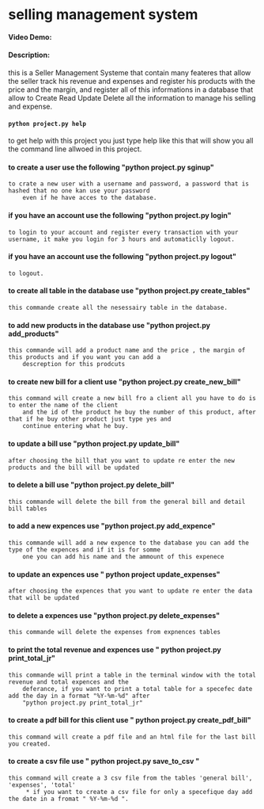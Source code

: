 # selling management system
#### Video Demo:  <URL HERE>
#### Description:

this is a Seller Management Systeme that contain many feateres that allow the seller track his revenue and expenses 
and register his products with the price and the margin, and register all of this informations in a database that 
allow to Create Read Update Delete all the information to manage his selling and expense.

#### `python project.py help`
to get help with this project you just type help like this that will show you all the command line allwoed in this project.

#### to create a user use the following "python project.py sginup"
    to crate a new user with a username and password, a password that is hashed that no one kan use your password
        even if he have acces to the database.

#### if you have an account use the following "python project.py login"
    to login to your account and register every transaction with your username, it make you login for 3 hours and automaticlly logout.

#### if you have an account use the following "python project.py logout"
    to logout.

#### to create all table in the database use "python project.py create_tables"
    this commande create all the nesessairy table in the database.

#### to add new products in the database use "python project.py add_products"
    this commande will add a product name and the price , the margin of this products and if you want you can add a
        descreption for this prodcuts 

#### to create new bill for a client use "python project.py create_new_bill"
    this command will create a new bill fro a client all you have to do is to enter the name of the client 
        and the id of the product he buy the number of this product, after that if he buy other product just type yes and
        continue entering what he buy.

#### to update a bill use "python project.py update_bill"
    after choosing the bill that you want to update re enter the new products and the bill will be updated 
    
#### to delete a bill use "python project.py delete_bill"
    this commande will delete the bill from the general bill and detail bill tables

#### to add a new expences use "python project.py add_expence"
    this commande will add a new expence to the database you can add the type of the expences and if it is for somme
        one you can add his name and the ammount of this expenece

#### to update an expences use " python project update_expenses"
    after choosing the expences that you want to update re enter the data that will be updated 
    
#### to delete a expences use "python project.py delete_expenses"
    this commande will delete the expenses from expnences tables

#### to print the total revenue and expences use " python project.py print_total_jr"
    this commande will print a table in the terminal window with the total revenue and total expences and the 
        deferance, if you want to print a total table for a specefec date add the day in a format "%Y-%m-%d" after 
        "python project.py print_total_jr"

#### to create a pdf bill for this client use " python project.py create_pdf_bill"
    this command will create a pdf file and an html file for the last bill you created. 

#### to create a csv file use " python project.py save_to_csv "
    this command will create a 3 csv file from the tables 'general bill', 'expenses', 'total'
         * if you want to create a csv file for only a specefique day add the date in a fromat " %Y-%m-%d ". 